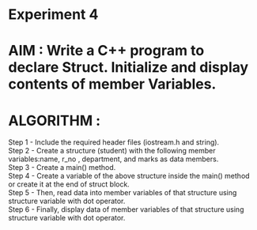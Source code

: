 #         Experiment 4
# AIM : Write a C++ program to declare Struct. Initialize and display contents of member Variables.
# ALGORITHM : 
 Step 1 - Include the required header files (iostream.h and string).  
 Step 2 - Create a structure (student) with the following member variables:name, r_no , department, and marks as data members.    
 Step 3 - Create a main() method.  
 Step 4 - Create a variable of the above structure inside the main() method or create it at the end of struct block.  
 Step 5 - Then, read data into member variables of that structure using structure variable with dot operator.  
 Step 6 - Finally, display data of member variables of that structure using structure variable with dot operator.  
